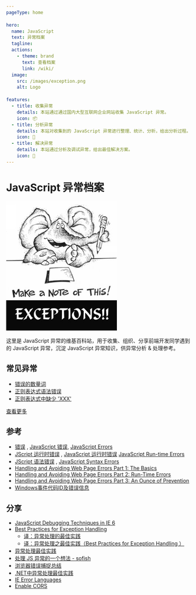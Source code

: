 ```yaml
---
pageType: home

hero:
  name: JavaScript 
  text: 异常档案
  tagline: 
  actions:
    - theme: brand
      text: 查看档案
      link: /wiki/
  image:
    src: /images/exception.png
    alt: Logo

features:
  - title: 收集异常
    details: 本站通过通过国内大型互联网企业网站收集 JavaScript 异常。
    icon: 📦
  - title: 分析异常
    details: 本站对收集到的 JavaScript 异常进行整理、统计、分析，给出分析过程。
    icon: 🎨
  - title: 解决异常
    details: 本站通过分析及调试异常，给出最佳解决方案。
    icon: 🚀
---
```


# JavaScript 异常档案

![](./public/images/exception.jpg)

这里是 JavaScript 异常的维基百科站，用于收集、组织、分享前端开发同学遇到的
JavaScript 异常，沉淀 JavaScript 异常知识，供异常分析 & 处理参考。

## 常见异常

* [错误的数量词](./wiki/unexpected-quantifier.md)
* [正则表达式语法错误](./wiki/regular-expression-syntax-error.md)
* [正则表达式中缺少 'XXX'](./wiki/expected-xxx-in-regular-expression.md)

[查看更多](./wiki/index.md)

## 参考

* [错误][1] ,
    [JavaScript 错误](http://msdn.microsoft.com/zh-cn/library/7th8s2xk%28v=vs.94%29.aspx), 
    [JavaScript Errors](http://msdn.microsoft.com/en-us/library/ie/7th8s2xk%28v=vs.94%29.aspx)
* [JScript 运行时错误](http://msdn.microsoft.com/zh-cn/library/cekc4228%28v=vs.90%29.aspx) ,
    [JavaScript 运行时错误](http://msdn.microsoft.com/zh-cn/library/1dk3k160%28v=vs.94%29.aspx)
    [JavaScript Run-time Errors](http://msdn.microsoft.com/en-us/library/ie/1dk3k160%28v=vs.94%29.aspx)
* [JScript 语法错误](http://msdn.microsoft.com/zh-cn/library/by0atdkw%28v=vs.90%29.aspx) ,
    [JavaScript Syntax Errors](http://msdn.microsoft.com/en-us/library/ie/6bby3x2e%28v=vs.94%29.aspx)
* [Handling and Avoiding Web Page Errors Part 1: The Basics](http://msdn.microsoft.com/en-us/library/ms976140.aspx)
* [Handling and Avoiding Web Page Errors Part 2: Run-Time Errors](http://msdn.microsoft.com/en-us/library/ms976144.aspx)
* [Handling and Avoiding Web Page Errors Part 3: An Ounce of Prevention](http://msdn.microsoft.com/en-us/library/ms976146.aspx)
* [Windows事件代码ID及错误信息](./wiki/windows-event-code-id-and-error-message.md)

[1]: http://msdn.microsoft.com/zh-cn/library/3a3syxc5(v=vs.90).aspx

## 分享

* [JavaScript Debugging Techniques in IE 6](http://sixrevisions.com/javascript/javascript-debugging-techniques-in-ie-6/)
* [Best Practices for Exception Handling](http://www.onjava.com/pub/a/onjava/2003/11/19/exceptions.html)
    * [译：异常处理的最佳实践](http://itindex.net/detail/37579-%E5%BC%82%E5%B8%B8%E5%A4%84%E7%90%86-%E6%9C%80%E4%BD%B3%E5%AE%9E%E8%B7%B5)
    * [译：异常处理之最佳实践（Best Practices for Exception Handling ）](http://blog.csdn.net/kesay/article/details/5393778)
* [异常处理最佳实践](http://www.juvenxu.com/2011/03/30/exception-handling-best-practices/)
* [处理 JS 异常的一个想法 - sofish](http://sofish.de/2144)
* [浏览器错误捕捉总结](https://gist.github.com/neekey/4371159)
* [.NET中异常处理最佳实践](http://developer.51cto.com/art/200611/34741.htm)
* [IE Error Languages](https://github.com/errorception/ie-error-languages)
* [Enable CORS](http://enable-cors.org/)
